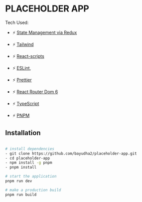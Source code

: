 # PLACEHOLDER APP

Tech Used:

- ⚡️ [State Management via Redux](https://redux-toolkit.js.org/)

- ⚡️ [Tailwind](https://tailwindcss.com/)

- ⚡️ [React-scripts](https://www.npmjs.com/package/react-scripts)

- ⚡️ [ESLint](https://eslint.org/),

- ⚡️ [Prettier](https://prettier.io)

- ⚡️ [React Router Dom 6](https://router.vuejs.org/guide/)

- ⚡️ [TypeScript](https://www.typescriptlang.org/)

- ⚡️ [PNPM](https://pnpm.io/motivation)

## Installation

```bash

# install dependencies
- git clone https://github.com/bayudha2/placeholder-app.git
- cd placeholder-app
- npm install -g pnpm
- pnpm install

# start the application
pnpm run dev

# make a production build
pnpm run build
```
